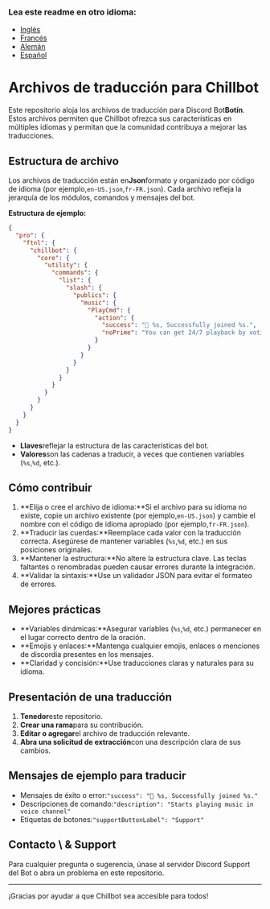 ### Lea este readme en otro idioma:

-   [Inglés](README.md)
-   [Francés](README.fr.md)
-   [Alemán](README.de.md)
-   [Español](README.es.md)

# Archivos de traducción para Chillbot

Este repositorio aloja los archivos de traducción para Discord Bot**Botín**. Estos archivos permiten que Chillbot ofrezca sus características en múltiples idiomas y permitan que la comunidad contribuya a mejorar las traducciones.

## Estructura de archivo

Los archivos de traducción están en**Json**formato y organizado por código de idioma (por ejemplo,`en-US.json`,`fr-FR.json`).
Cada archivo refleja la jerarquía de los módulos, comandos y mensajes del bot.

**Estructura de ejemplo:**

```json
{
  "pro": {
    "ftnl": {
      "chillbot": {
        "core": {
          "utility": {
            "commands": {
              "list": {
                "slash": {
                  "publics": {
                    "music": {
                      "PlayCmd": {
                        "action": {
                          "success": "🎵 %s, Successfully joined %s.",
                          "noPrime": "You can get 24/7 playback by voting for the bot here."
                        }
                      }
                    }
                  }
                }
              }
            }
          }
        }
      }
    }
  }
}
```

-   **Llaves**reflejar la estructura de las características del bot.
-   **Valores**son las cadenas a traducir, a veces que contienen variables (`%s`,`%d`, etc.).

## Cómo contribuir

1.  **Elija o cree el archivo de idioma:**Si el archivo para su idioma no existe, copie un archivo existente (por ejemplo,`en-US.json`) y cambie el nombre con el código de idioma apropiado (por ejemplo,`fr-FR.json`).
2.  **Traducir las cuerdas:**Reemplace cada valor con la traducción correcta. Asegúrese de mantener variables (`%s`,`%d`, etc.) en sus posiciones originales.
3.  **Mantener la estructura:**No altere la estructura clave. Las teclas faltantes o renombradas pueden causar errores durante la integración.
4.  **Validar la sintaxis:**Use un validador JSON para evitar el formateo de errores.

## Mejores prácticas

-   **Variables dinámicas:**Asegurar variables (`%s`,`%d`, etc.) permanecer en el lugar correcto dentro de la oración.
-   **Emojis y enlaces:**Mantenga cualquier emojis, enlaces o menciones de discordia presentes en los mensajes.
-   **Claridad y concisión:**Use traducciones claras y naturales para su idioma.

## Presentación de una traducción

1.  **Tenedor**este repositorio.
2.  **Crear una rama**para su contribución.
3.  **Editar o agregar**el archivo de traducción relevante.
4.  **Abra una solicitud de extracción**con una descripción clara de sus cambios.

## Mensajes de ejemplo para traducir

-   Mensajes de éxito o error:`"success": "🎵 %s, Successfully joined %s."`
-   Descripciones de comando:`"description": "Starts playing music in voice channel"`
-   Etiquetas de botones:`"supportButtonLabel": "Support"`

## Contacto \\ & Support

Para cualquier pregunta o sugerencia, únase al servidor Discord Support del Bot o abra un problema en este repositorio.

* * *

¡Gracias por ayudar a que Chillbot sea accesible para todos!
